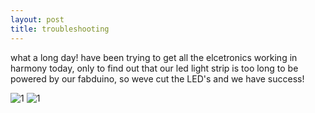 ```yaml
---
layout: post
title: troubleshooting
---
```


what a long day! have been trying to get all the elcetronics working in harmony today, only to find out that our led light strip is too long to be powered by our fabduino, so weve cut the LED's and we have success! 

![1]({{site.baseurl}}/images/lightthursday1.jpg)
![1]({{site.baseurl}}/images/lightthursday2.png)